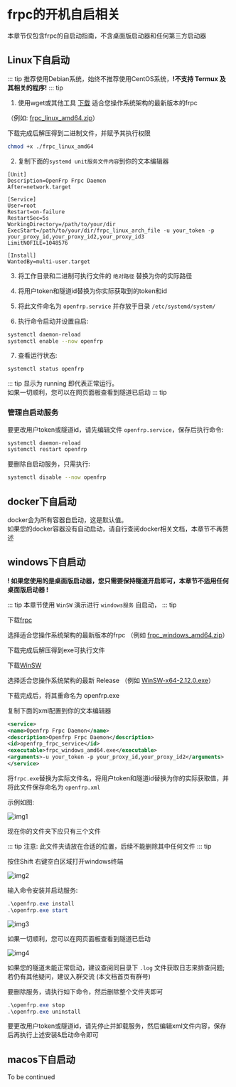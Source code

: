 # frpc的开机自启相关

本章节仅包含frpc的自启动指南，不含桌面版启动器和任何第三方启动器

## Linux下自启动

::: tip
推荐使用Debian系统，始终不推荐使用CentOS系统，**!不支持 Termux 及其相关的程序!**
::: tip


1. 使用wget或其他工具 [下载](https://d.of.gs/client/) 适合您操作系统架构的最新版本的frpc
   
（例如: [frpc_linux_amd64.zip](https://d.of.gs/client/OpenFRP_0.57.0_e511492b_20240423/frpc_linux_amd64.tar.gz)） 


下载完成后解压得到二进制文件，并赋予其执行权限 <br />

```bash 
chmod +x ./frpc_linux_amd64
```

2. 复制下面的`systemd unit服务文件内容`到你的文本编辑器

```
[Unit]
Description=OpenFrp Frpc Daemon
After=network.target

[Service]
User=root
Restart=on-failure
RestartSec=5s
WorkingDirectory=/path/to/your/dir
ExecStart=/path/to/your/dir/frpc_linux_arch_file -u your_token -p your_proxy_id,your_proxy_id2,your_proxy_id3
LimitNOFILE=1048576

[Install]
WantedBy=multi-user.target
```

3. 将工作目录和二进制可执行文件的 `绝对路径` 替换为你的实际路径

4. 将用户token和隧道id替换为你实际获取到的token和id

5. 将此文件命名为 `openfrp.service` 并存放于目录 `/etc/systemd/system/`

6. 执行命令启动并设置自启: 

```bash
systemctl daemon-reload
systemctl enable --now openfrp
```

7. 查看运行状态: 

```bash
systemctl status openfrp
```

::: tip
显示为 running 即代表正常运行。<br />
如果一切顺利，您可以在网页面板查看到隧道已启动
::: tip


### 管理自启动服务
要更改用户token或隧道id，请先编辑文件 `openfrp.service`，保存后执行命令:

```bash
systemctl daemon-reload
systemctl restart openfrp
```

要删除自启动服务，只需执行: 

```bash
systemctl disable --now openfrp
```

## docker下自启动

docker会为所有容器自启动，这是默认值。<br />
如果您的docker容器没有自动启动，请自行查阅docker相关文档，本章节不再赘述

## windows下自启动

**! 如果您使用的是桌面版启动器，您只需要保持隧道开启即可，本章节不适用任何桌面版启动器 !**

::: tip
本章节使用 `WinSW` 演示进行 `windows服务` 自启动，
::: tip

下载[frpc](https://d.of.gs/client/)

选择适合您操作系统架构的最新版本的frpc
（例如 [frpc_windows_amd64.zip](https://d.of.gs/client/OpenFRP_0.57.0_e511492b_20240423/frpc_windows_amd64.zip)） 

下载完成后解压得到exe可执行文件

下载[WinSW](https://github.com/winsw/winsw/releases)

选择适合您操作系统架构的最新 Release 
（例如 [WinSW-x64-2.12.0.exe](https://github.com/winsw/winsw/releases/download/v2.12.0/WinSW-x64.exe)）

下载完成后，将其重命名为 openfrp.exe

复制下面的xml配置到你的文本编辑器

```xml
<service>
<name>Openfrp Frpc Daemon</name>
<description>Openfrp Frpc Daemon</description>
<id>openfrp_frpc_service</id>
<executable>frpc_windows_amd64.exe</executable>
<arguments>-u your_token -p your_proxy_id,your_proxy_id2</arguments>
</service>
```

将`frpc.exe`替换为实际文件名，将用户token和隧道id替换为你的实际获取值，并将此文件保存命名为 `openfrp.xml`

示例如图:

![img1](./image/boot-on-startup/img1.png)

现在你的文件夹下应只有三个文件

::: tip
注意: 此文件夹请放在合适的位置，后续不能删除其中任何文件
::: tip

按住Shift 右键空白区域打开windows终端

![img2](./image/boot-on-startup/img2.png)

输入命令安装并启动服务:

```powershell
.\openfrp.exe install
.\openfrp.exe start
```

![img3](./image/boot-on-startup/img3.png)

如果一切顺利，您可以在网页面板查看到隧道已启动

![img4](./image/boot-on-startup/img4.png)

如果您的隧道未能正常启动，建议查阅同目录下 `.log` 文件获取日志来排查问题; 若仍有其他疑问，建议入群交流 (本文档首页有群号)

要删除服务，请执行如下命令，然后删除整个文件夹即可

```powershell
.\openfrp.exe stop
.\openfrp.exe uninstall
```

要更改用户token或隧道id，请先停止并卸载服务，然后编辑xml文件内容，保存后再执行上述安装&启动命令即可

## macos下自启动

To be continued
